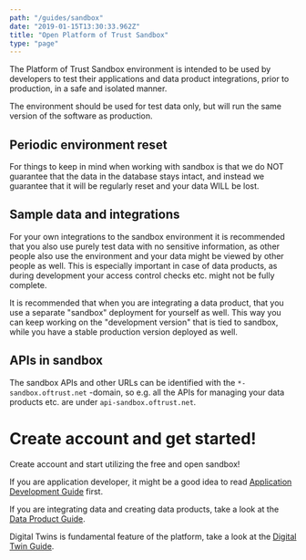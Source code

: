 ```yaml
---
path: "/guides/sandbox"
date: "2019-01-15T13:30:33.962Z"
title: "Open Platform of Trust Sandbox"
type: "page"
---
```

The Platform of Trust Sandbox environment is intended to be used by developers to test their applications and data product integrations, prior to production, in a safe and isolated manner.

The environment should be used for test data only, but will run the same version of the software as production.

## Periodic environment reset

For things to keep in mind when working with sandbox is that we do NOT guarantee that the data in the database stays intact, and instead we guarantee that it will be regularly reset and your data WILL be lost.

## Sample data and integrations 

For your own integrations to the sandbox environment it is recommended that you also use purely test data with no sensitive information, as other people also use the environment and your data might be viewed by other people as well. This is especially important in case of data products, as during development your access control checks etc. might not be fully complete.

It is recommended that when you are integrating a data product, that you use a separate "sandbox" deployment for yourself as well. This way you can keep working on the "development version" that is tied to sandbox, while you have a stable production version deployed as well.

## APIs in sandbox

The sandbox APIs and other URLs can be identified with the `*-sandbox.oftrust.net` -domain, so e.g. all the APIs for managing your data products etc. are under `api-sandbox.oftrust.net`. 


# Create account and get started!

Create account and start utilizing the free and open sandbox! 

If you are application developer, it might be a good idea to read [Application Development Guide](/guides/build-apps) first. 

If you are integrating data and creating data products, take a look at the [Data Product Guide](/guides/data-products). 

Digital Twins is fundamental feature of the platform, take a look at the [Digital Twin Guide](/guides/twins).
